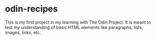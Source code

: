 # odin-recipes
This is my first project in my learning with The Odin Project. It is meant to test my understanding of basic HTML elements like paragraphs, lists, images, links, etc.
